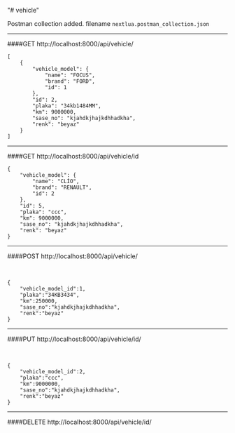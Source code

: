 "# vehicle" 

Postman collection added. filename `nextlua.postman_collection.json`
<hr/>

####GET
http://localhost:8000/api/vehicle/
````
[
    {
        "vehicle_model": {
            "name": "FOCUS",
            "brand": "FORD",
            "id": 1
        },
        "id": 2,
        "plaka": "34kb1484MM",
        "km": 9000000,
        "sase_no": "kjahdkjhajkdhhadkha",
        "renk": "beyaz"
    }
]

````

<hr/>

####GET 
http://localhost:8000/api/vehicle/id
````
{
    "vehicle_model": {
        "name": "CLİO",
        "brand": "RENAULT",
        "id": 2
    },
    "id": 5,
    "plaka": "ccc",
    "km": 9000000,
    "sase_no": "kjahdkjhajkdhhadkha",
    "renk": "beyaz"
}
````
<hr/>

####POST
http://localhost:8000/api/vehicle/

<br>

```
{
	"vehicle_model_id":1,
	"plaka":"34KB3434",
	"km":250000,
	"sase_no":"kjahdkjhajkdhhadkha",
	"renk":"beyaz"
}
```
<hr/>

####PUT
http://localhost:8000/api/vehicle/id/

<br>

```
{
	"vehicle_model_id":2,
	"plaka":"ccc",
	"km":9000000,
	"sase_no":"kjahdkjhajkdhhadkha",
	"renk":"beyaz"
}
```
<hr/>

####DELETE
http://localhost:8000/api/vehicle/id/
